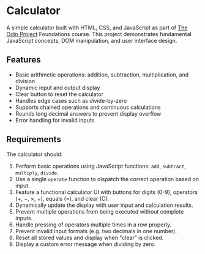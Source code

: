 # Calculator

A simple calculator built with HTML, CSS, and JavaScript as part of [The Odin Project](https://www.theodinproject.com/) Foundations course. This project demonstrates fundamental JavaScript concepts, DOM manipulation, and user interface design.

## Features

- Basic arithmetic operations: addition, subtraction, multiplication, and division  
- Dynamic input and output display  
- Clear button to reset the calculator  
- Handles edge cases such as divide-by-zero  
- Supports chained operations and continuous calculations  
- Rounds long decimal answers to prevent display overflow  
- Error handling for invalid inputs  

## Requirements

The calculator should:

1. Perform basic operations using JavaScript functions: `add`, `subtract`, `multiply`, `divide`.
2. Use a single `operate` function to dispatch the correct operation based on input.
3. Feature a functional calculator UI with buttons for digits (0-9), operators (+, −, ×, ÷), equals (=), and clear (C).
4. Dynamically update the display with user input and calculation results.
5. Prevent multiple operations from being executed without complete inputs.
6. Handle pressing of operators multiple times in a row properly.
7. Prevent invalid input formats (e.g. two decimals in one number).
8. Reset all stored values and display when "clear" is clicked.
9. Display a custom error message when dividing by zero.